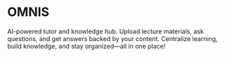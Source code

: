 # OMNIS
AI-powered tutor and knowledge hub. Upload lecture materials, ask questions, and get answers backed by your content. Centralize learning, build knowledge, and stay organized—all in one place!


